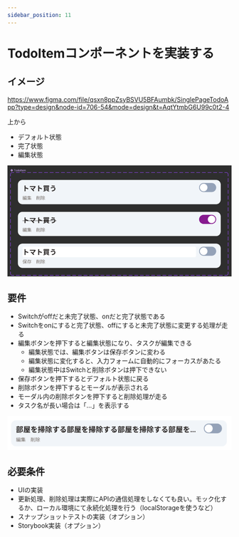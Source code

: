 ```yaml
---
sidebar_position: 11
---
```


# TodoItemコンポーネントを実装する

## イメージ

https://www.figma.com/file/qsxn8ppZsyBSVU5BFAumbk/SinglePageTodoApp?type=design&node-id=706-54&mode=design&t=AqtYtmbG6U99c0t2-4

上から

- デフォルト状態
- 完了状態
- 編集状態

![img.png](assets/todoitem-component.png)


## 要件

- Switchがoffだと未完了状態、onだと完了状態である
- Switchをonにすると完了状態、offにすると未完了状態に変更する処理が走る
- 編集ボタンを押下すると編集状態になり、タスクが編集できる
    - 編集状態では、編集ボタンは保存ボタンに変わる
    - 編集状態に変化すると、入力フォームに自動的にフォーカスがあたる
    - 編集状態中はSwitchと削除ボタンは押下できない
- 保存ボタンを押下するとデフォルト状態に戻る
- 削除ボタンを押下するとモーダルが表示される
- モーダル内の削除ボタンを押下すると削除処理が走る
- タスク名が長い場合は「...」を表示する

![img.png](assets/long-task-name.png)

## 必要条件

- UIの実装
- 更新処理、削除処理は実際にAPIの通信処理をしなくても良い。モック化するか、ローカル環境にて永続化処理を行う（localStorageを使うなど）
- スナップショットテストの実装（オプション）
- Storybook実装（オプション）